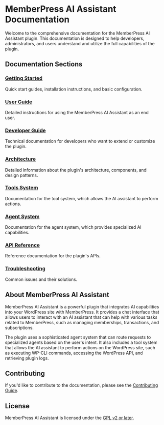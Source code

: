 # MemberPress AI Assistant Documentation

Welcome to the comprehensive documentation for the MemberPress AI Assistant plugin. This documentation is designed to help developers, administrators, and users understand and utilize the full capabilities of the plugin.

## Documentation Sections

### [Getting Started](./getting-started/README.md)
Quick start guides, installation instructions, and basic configuration.

### [User Guide](./user-guide/README.md)
Detailed instructions for using the MemberPress AI Assistant as an end user.

### [Developer Guide](./developer/README.md)
Technical documentation for developers who want to extend or customize the plugin.

### [Architecture](./architecture/README.md)
Detailed information about the plugin's architecture, components, and design patterns.

### [Tools System](./tools/README.md)
Documentation for the tool system, which allows the AI assistant to perform actions.

### [Agent System](./agents/README.md)
Documentation for the agent system, which provides specialized AI capabilities.

### [API Reference](./api/README.md)
Reference documentation for the plugin's APIs.

### [Troubleshooting](./troubleshooting/README.md)
Common issues and their solutions.

## About MemberPress AI Assistant

MemberPress AI Assistant is a powerful plugin that integrates AI capabilities into your WordPress site with MemberPress. It provides a chat interface that allows users to interact with an AI assistant that can help with various tasks related to MemberPress, such as managing memberships, transactions, and subscriptions.

The plugin uses a sophisticated agent system that can route requests to specialized agents based on the user's intent. It also includes a tool system that allows the AI assistant to perform actions on the WordPress site, such as executing WP-CLI commands, accessing the WordPress API, and retrieving plugin logs.

## Contributing

If you'd like to contribute to the documentation, please see the [Contributing Guide](./CONTRIBUTING.md).

## License

MemberPress AI Assistant is licensed under the [GPL v2 or later](https://www.gnu.org/licenses/gpl-2.0.html).